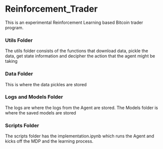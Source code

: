 # Reinforcement_Trader

This is an experimental Reinforcement Learning based Bitcoin trader program. 

### Utils Folder

The utils folder consists of the functions that download data, pickle the data, get state information and decipher the action that the agent might be taking 

### Data Folder

This is where the data pickles are stored

### Logs and Models Folder

The logs are where the logs from the Agent are stored. The Models folder is where the saved models are stored

### Scripts Folder

The scripts folder has the implementation.ipynb which runs the Agent and kicks off the MDP and the learning process. 

